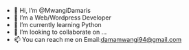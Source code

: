 - 👋 Hi, I’m @MwangiDamaris
- 👀 I’m a Web/Wordpress Developer
- 🌱 I’m currently learning Python
- 💞️ I’m looking to collaborate on ...
- 📫 You can reach me on Email:damamwangi94@gmail.com

<!---
MwangiDamaris/MwangiDamaris is a ✨ special ✨ repository because its `README.md` (this file) appears on your GitHub profile.
You can click the Preview link to take a look at your changes.
--->
